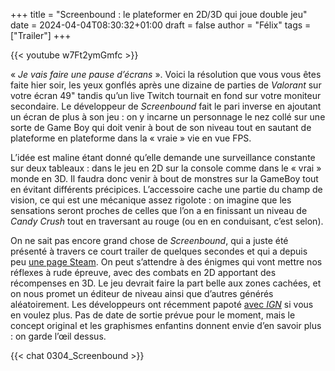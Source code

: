 +++
title = "Screenbound : le plateformer en 2D/3D qui joue double jeu"
date = 2024-04-04T08:30:32+01:00
draft = false
author = "Félix"
tags = ["Trailer"]
+++ 


{{< youtube w7Ft2ymGmfc >}} 

« *Je vais faire une pause d’écrans* ». Voici la résolution que vous vous êtes faite hier soir, les yeux gonflés après une dizaine de parties de *Valorant* sur votre écran 49" tandis qu’un live Twitch tournait en fond sur votre moniteur secondaire. Le développeur de *Screenbound* fait le pari inverse en ajoutant un écran de plus à son jeu : on y incarne un personnage le nez collé sur une sorte de Game Boy qui doit venir à bout de son niveau tout en sautant de plateforme en plateforme dans la « vraie » vie en vue FPS. 

L’idée est maline étant donné qu’elle demande une surveillance constante sur deux tableaux : dans le jeu en 2D sur la console comme dans le « vrai » monde en 3D. Il faudra donc venir à bout de monstres sur la GameBoy tout en évitant différents précipices. L’accessoire cache une partie du champ de vision, ce qui est une mécanique assez rigolote : on imagine que les sensations seront proches de celles que l’on a en finissant un niveau de *Candy Crush* tout en traversant au rouge (ou en en conduisant, c’est selon).

On ne sait pas encore grand chose de *Screenbound*, qui a juste été présenté à travers ce court trailer de quelques secondes et qui a depuis peu [une page Steam](https://store.steampowered.com/app/2805070/Screenbound/?l=french). On peut s’attendre à des énigmes qui vont mettre nos réflexes à rude épreuve, avec des combats en 2D apportant des récompenses en 3D. Le jeu devrait faire la part belle aux zones cachées, et on nous promet un éditeur de niveau ainsi que d’autres générés aléatoirement. Les développeurs ont récemment papoté [avec *IGN*](https://www.youtube.com/watch?v=j5H0y2Ad1vc) si vous en voulez plus. Pas de date de sortie prévue pour le moment, mais le concept original et les graphismes enfantins donnent envie d’en savoir plus : on garde l’œil dessus.

{{< chat 0304_Screenbound >}}